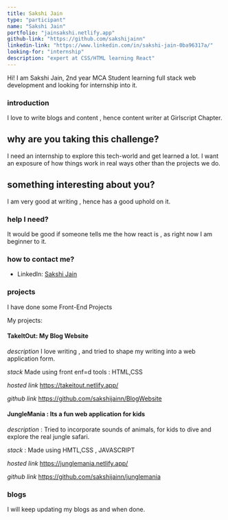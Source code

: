 ```yaml
---
title: Sakshi Jain
type: "participant"
name: "Sakshi Jain"
portfolio: "jainsakshi.netlify.app"
github-link: "https://github.com/sakshijainn"
linkedin-link: "https://www.linkedin.com/in/sakshi-jain-0ba96317a/"
looking-for: "internship"
description: "expert at CSS/HTML learning React"
---
```


Hi! I am Sakshi Jain, 2nd year MCA Student learning full stack web development and looking for internship into it. 

### introduction

I love to write blogs and content , hence content writer at Girlscript Chapter. 

## why are you taking this challenge?

I need an internship to explore this tech-world and get learned a lot. 
I want an exposure of how things work in real ways other than the projects we do. 

## something interesting about you?

I am very good at writing , hence has a good uphold on it. 

### help I need?

It would be good if someone tells me the how react is , as right now I am beginner to it. 

### how to contact me?

- LinkedIn:   [Sakshi Jain](https://www.linkedin.com/in/sakshi-jain-0ba96317a/)

### projects

I have done  some Front-End Projects 

My projects:

#### TakeItOut: My Blog Website

_description_  I love writing , and tried to shape my writing into a web application form. 

_stack_ Made using front enf=d tools : HTML,CSS

_hosted link_ https://takeitout.netlify.app/

_github link_ https://github.com/sakshijainn/BlogWebsite

#### JungleMania : Its a fun web application for kids 

_description_ : Tried to incorporate sounds of animals, for kids to dive and explore the real jungle safari.

_stack_ : Made using HMTL,CSS , JAVASCRIPT 

_hosted link_ https://junglemania.netlify.app/

_github link_ https://github.com/sakshijainn/junglemania


### blogs
 I will keep updating my blogs as and when done.


